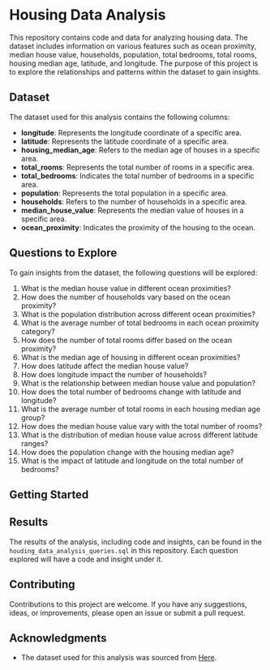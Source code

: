 # Housing Data Analysis

This repository contains code and data for analyzing housing data. The dataset includes information on various features such as ocean proximity, median house value, households, population, total bedrooms, total rooms, housing median age, latitude, and longitude. The purpose of this project is to explore the relationships and patterns within the dataset to gain insights.

## Dataset

The dataset used for this analysis contains the following columns:

- **longitude**: Represents the longitude coordinate of a specific area.
- **latitude**: Represents the latitude coordinate of a specific area.
- **housing_median_age**: Refers to the median age of houses in a specific area.
- **total_rooms**: Represents the total number of rooms in a specific area.
- **total_bedrooms**: Indicates the total number of bedrooms in a specific area.
- **population**: Represents the total population in a specific area.
- **households**: Refers to the number of households in a specific area.
- **median_house_value**: Represents the median value of houses in a specific area.
- **ocean_proximity**: Indicates the proximity of the housing to the ocean.

## Questions to Explore

To gain insights from the dataset, the following questions will be explored:

1. What is the median house value in different ocean proximities?
2. How does the number of households vary based on the ocean proximity?
3. What is the population distribution across different ocean proximities?
4. What is the average number of total bedrooms in each ocean proximity category?
5. How does the number of total rooms differ based on the ocean proximity?
6. What is the median age of housing in different ocean proximities?
7. How does latitude affect the median house value?
8. How does longitude impact the number of households?
9. What is the relationship between median house value and population?
10. How does the total number of bedrooms change with latitude and longitude?
11. What is the average number of total rooms in each housing median age group?
12. How does the median house value vary with the total number of rooms?
13. What is the distribution of median house value across different latitude ranges?
14. How does the population change with the housing median age?
15. What is the impact of latitude and longitude on the total number of bedrooms?

## Getting Started

## Results

The results of the analysis, including code and insights, can be found in the `houding_data_analysis_queries.sql` in this repository. Each question explored will have a code and insight under it.

## Contributing

Contributions to this project are welcome. If you have any suggestions, ideas, or improvements, please open an issue or submit a pull request.

## Acknowledgments

- The dataset used for this analysis was sourced from <a href="https://raw.githubusercontent.com/ageron/handson-ml2/master/datasets/housing/housing.csv" target="_blank">Here</a>.

